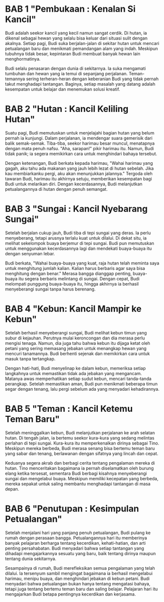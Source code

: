 # BAB 1 "Pembukaan : Kenalan Si Kancil"

Budi adalah seekor kancil yang kecil namun sangat cerdik. Di hutan, ia dikenal sebagai hewan yang selalu bisa keluar dari situasi sulit dengan akalnya. Setiap pagi, Budi suka berjalan-jalan di sekitar hutan untuk mencari petualangan baru dan menikmati pemandangan alam yang indah. Meskipun tubuhnya tidak besar, kepintaran Budi membuat banyak hewan lain menghormatinya.

Budi selalu penasaran dengan dunia di sekitarnya. Ia suka mengamati tumbuhan dan hewan yang ia temui di sepanjang perjalanan. Teman-temannya sering terheran-heran dengan keberanian Budi yang tidak pernah takut menghadapi tantangan. Baginya, setiap masalah yang datang adalah kesempatan untuk belajar dan menemukan solusi kreatif.

# BAB 2 "Hutan : Kancil Keliling Hutan"

Suatu pagi, Budi memutuskan untuk menjelajahi bagian hutan yang belum pernah ia kunjungi. Dalam perjalanan, ia mendengar suara gemerisik dari balik semak-semak. Tiba-tiba, seekor harimau besar muncul, menatapnya dengan mata penuh nafsu. "Aha, sarapan!" pikir harimau itu. Namun, Budi tidak panik; ia segera memikirkan cara untuk menghindari bahaya tersebut.

Dengan ketenangan, Budi berkata kepada harimau, "Wahai harimau yang gagah, aku tahu ada makanan yang jauh lebih lezat di hutan sebelah. Jika kau membiarkanku pergi, aku akan menunjukkan jalannya." Tergoda oleh tawaran Budi, harimau itu akhirnya setuju, memberikan kesempatan bagi Budi untuk melarikan diri. Dengan kecerdasannya, Budi melanjutkan petualangannya di hutan dengan penuh semangat.

# BAB 3 "Sungai : Kancil Nyebarang Sungai"

Setelah berjalan cukup jauh, Budi tiba di tepi sungai yang deras. Ia perlu menyeberang, tetapi arusnya terlalu kuat untuk dilalui. Di dekat situ, ia melihat sekelompok buaya berjemur di tepi sungai. Budi pun memutuskan untuk menggunakan kecerdasannya lagi dan mendekati buaya-buaya itu dengan senyuman lebar.

Budi berkata, "Wahai buaya-buaya yang kuat, raja hutan telah meminta saya untuk menghitung jumlah kalian. Kalian harus berbaris agar saya bisa menghitung dengan benar." Merasa bangga dianggap penting, buaya-buaya itu segera berbaris melintang di sungai. Dengan cepat, Budi melompati punggung buaya-buaya itu, hingga akhirnya ia berhasil menyeberangi sungai tanpa harus berenang.

# BAB 4 "Kebun: Kancil Mampir ke Kebun"

Setelah berhasil menyeberangi sungai, Budi melihat kebun timun yang subur di kejauhan. Perutnya mulai keroncongan dan dia merasa perlu mengisi tenaga. Namun, dia juga tahu bahwa kebun itu dijaga ketat oleh petani yang sering memasang jebakan untuk menangkap hewan yang mencuri tanamannya. Budi berhenti sejenak dan memikirkan cara untuk masuk tanpa tertangkap.

Dengan hati-hati, Budi menyelinap ke dalam kebun, memeriksa setiap langkahnya untuk memastikan tidak ada jebakan yang mengancam. Matanya awas memperhatikan setiap sudut kebun, mencari tanda-tanda perangkap. Setelah memastikan aman, Budi pun menikmati beberapa timun segar dengan tenang, lalu pergi sebelum ada yang menyadari kehadirannya.

# BAB 5 "Teman : Kancil Ketemu Teman Baru"

Setelah meninggalkan kebun, Budi melanjutkan perjalanan ke arah selatan hutan. Di tengah jalan, ia bertemu seekor kura-kura yang sedang melintas perlahan di tepi sungai. Kura-kura itu memperkenalkan dirinya sebagai Tino. Meskipun mereka berbeda, Budi merasa senang bisa bertemu teman baru yang sabar dan tenang, berlawanan dengan sifatnya yang lincah dan cepat.

Keduanya segera akrab dan berbagi cerita tentang pengalaman mereka di hutan. Tino menceritakan bagaimana ia pernah diselamatkan oleh burung elang ketika tersesat, sementara Budi berbagi kisahnya menyeberangi sungai dan mengelabui buaya. Meskipun memiliki kecepatan yang berbeda, mereka sepakat untuk saling membantu menghadapi tantangan di masa depan.

# BAB 6 "Penutupan : Kesimpulan Petualangan"

Setelah menjalani hari yang panjang penuh petualangan, Budi pulang ke rumah dengan perasaan bangga. Petualangannya hari itu memberinya banyak pelajaran berharga tentang kecerdikan, kehati-hatian, dan arti penting persahabatan. Budi menyadari bahwa setiap tantangan yang dihadapi mengajarkannya sesuatu yang baru, baik tentang dirinya maupun tentang dunia sekitarnya.

Sesampainya di rumah, Budi merefleksikan semua pengalaman yang telah dilalui. Ia tersenyum sambil mengingat bagaimana ia berhasil mengelabui harimau, menipu buaya, dan menghindari jebakan di kebun petani. Budi menyadari bahwa petualangan bukan hanya tentang mengatasi bahaya, tetapi juga tentang bertemu teman baru dan saling belajar. Pelajaran hari itu mengajarkan Budi betapa pentingnya kecerdikan dan kerjasama.
